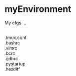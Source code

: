 # myEnvironment
My cfgs ...<br><br>

.tmux.conf<br>
.bashrc<br>
.vimrc<br>
.bcrc<br>
.gdbrc<br>
.pystartup<br>
.hexdiff<br>
